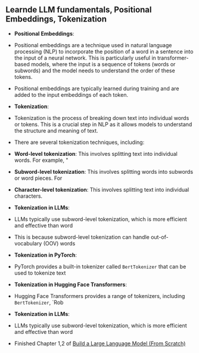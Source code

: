 ## Learnde LLM fundamentals, Positional Embeddings, Tokenization

- **Positional Embeddings**:
- Positional embeddings are a technique used in natural language processing (NLP) to incorporate the position of a word in a sentence into the input of a neural network. This is particularly useful in transformer-based models, where the input is a sequence of tokens (words or subwords) and the model needs to understand the order of these tokens.
- Positional embeddings are typically learned during training and are added to the input embeddings of each token.

- **Tokenization**:
- Tokenization is the process of breaking down text into individual words or tokens. This is a crucial step in NLP as it allows models to understand the structure and meaning of text.
- There are several tokenization techniques, including:
- **Word-level tokenization**: This involves splitting text into individual words. For example, "
- **Subword-level tokenization**: This involves splitting words into subwords or word pieces. For
- **Character-level tokenization**: This involves splitting text into individual characters.
- **Tokenization in LLMs**:
- LLMs typically use subword-level tokenization, which is more efficient and effective than word
- This is because subword-level tokenization can handle out-of-vocabulary (OOV) words
- **Tokenization in PyTorch**:
- PyTorch provides a built-in tokenizer called `BertTokenizer` that can be used to tokenize text 
- **Tokenization in Hugging Face Transformers**:
- Hugging Face Transformers provides a range of tokenizers, including `BertTokenizer`, `Rob
- **Tokenization in LLMs**:
- LLMs typically use subword-level tokenization, which is more efficient and effective than word 

- Finished Chapter 1,2 of [Build a Large Language Model (From Scratch)](https://www.manning.com/books/build-a-large-language-model-from-scratch)

